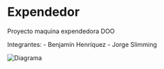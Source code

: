 # Expendedor
 Proyecto maquina expendedora DOO

 Integrantes: 
    - Benjamín Henríquez
    - Jorge Slimming

    
![Diagrama](https://github.com/JorshSlimming/Expendedor/assets/167927868/073733c1-e6f1-4588-8bf0-7c7b252ca25d)

